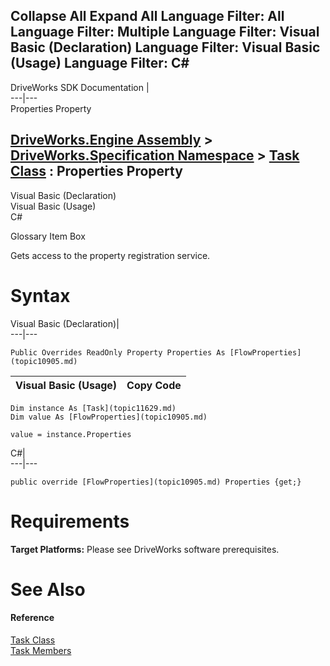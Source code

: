 Collapse All Expand All Language Filter: All  Language Filter: Multiple  Language Filter: Visual Basic (Declaration) Language Filter: Visual Basic (Usage) Language Filter: C#  
---  
DriveWorks SDK Documentation  |   
---|---  
Properties Property   
  
[DriveWorks.Engine Assembly](topic2156.md) > [DriveWorks.Specification Namespace](topic10764.md) > [Task Class](topic11629.md) : Properties Property  
---  
  
Visual Basic (Declaration)    
Visual Basic (Usage)    
C# 

Glossary Item Box

Gets access to the property registration service. 

# Syntax

Visual Basic (Declaration)|   
---|---  
      
    
    Public Overrides ReadOnly Property Properties As [FlowProperties](topic10905.md)  
  
Visual Basic (Usage)| Copy Code  
---|---  
      
    
    Dim instance As [Task](topic11629.md)
    Dim value As [FlowProperties](topic10905.md)
     
    value = instance.Properties  
  
C#|   
---|---  
      
    
    public override [FlowProperties](topic10905.md) Properties {get;}  
  
# Requirements

**Target Platforms:** Please see DriveWorks software prerequisites.

# See Also

#### Reference

[Task Class](topic11629.md)   
[Task Members](topic11630.md)


